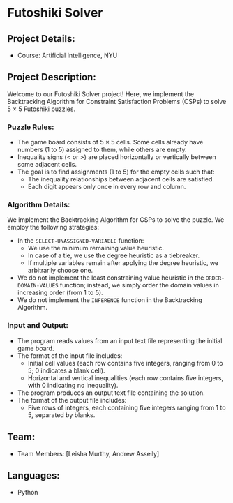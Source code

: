 # Futoshiki Solver

## Project Details:

- Course: Artificial Intelligence, NYU

## Project Description:

Welcome to our Futoshiki Solver project! Here, we implement the Backtracking Algorithm for Constraint Satisfaction Problems (CSPs) to solve 5 × 5 Futoshiki puzzles. 

### Puzzle Rules:

- The game board consists of 5 × 5 cells. Some cells already have numbers (1 to 5) assigned to them, while others are empty.
- Inequality signs (< or >) are placed horizontally or vertically between some adjacent cells.
- The goal is to find assignments (1 to 5) for the empty cells such that:
    - The inequality relationships between adjacent cells are satisfied.
    - Each digit appears only once in every row and column.

### Algorithm Details:

We implement the Backtracking Algorithm for CSPs to solve the puzzle. We employ the following strategies:
- In the `SELECT-UNASSIGNED-VARIABLE` function:
    - We use the minimum remaining value heuristic.
    - In case of a tie, we use the degree heuristic as a tiebreaker.
    - If multiple variables remain after applying the degree heuristic, we arbitrarily choose one.
- We do not implement the least constraining value heuristic in the `ORDER-DOMAIN-VALUES` function; instead, we simply order the domain values in increasing order (from 1 to 5).
- We do not implement the `INFERENCE` function in the Backtracking Algorithm.

### Input and Output:

- The program reads values from an input text file representing the initial game board.
- The format of the input file includes:
    - Initial cell values (each row contains five integers, ranging from 0 to 5; 0 indicates a blank cell).
    - Horizontal and vertical inequalities (each row contains five integers, with 0 indicating no inequality).
- The program produces an output text file containing the solution.
- The format of the output file includes:
    - Five rows of integers, each containing five integers ranging from 1 to 5, separated by blanks.

## Team:

- Team Members: [Leisha Murthy, Andrew Asseily]

## Languages:

- Python
